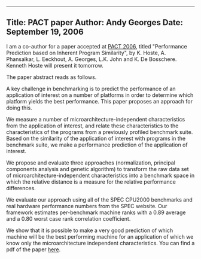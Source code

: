 -----
Title:  PACT paper
Author: Andy Georges
Date: September 19, 2006
-----







I am a co-author for a paper accepted at [PACT
2006](http://www.pactconf.org/), titled "Performance Prediction based on
Inherent Program Similarity", by K. Hoste, A. Phansalkar, L. Eeckhout,
A. Georges, L.K. John and K. De Bosschere. Kenneth Hoste will present it
tomorrow.


The paper abstract reads as follows.


A key challenge in benchmarking is to predict the performance of an
application of interest on a number of platforms in order to determine
which platform yields the best performance. This paper proposes an
approach for doing this.


We measure a number of microarchitecture-independent characteristics
from the application of interest, and relate these characteristics to
the characteristics of the programs from a previously profiled benchmark
suite. Based on the similarity of the application of interest with
programs in the benchmark suite, we make a performance prediction of the
application of interest.


We propose and evaluate three approaches (normalization, principal
components analysis and genetic algorithm) to transform the raw data set
of microarchitecture-independent characteristics into a benchmark space
in which the relative distance is a measure for the relative performance
differences.


We evaluate our approach using all of the SPEC CPU2000 benchmarks and
real hardware performance numbers from the SPEC website. Our framework
estimates per-benchmark machine ranks with a 0.89 average and a 0.80
worst case rank correlation coefficient.


We show that it is possible to make a very good prediction of which
machine will be the best performing machine for an application of which
we know only the microarchitecture independent characteristics. You can
find a pdf of the paper
[here](http://itkovian.net/base/files/papers/hoste06performance_PACT-2006_paper.pdf).




